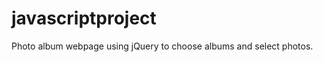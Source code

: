 javascriptproject
=================


Photo album webpage using jQuery to choose albums and select photos.
